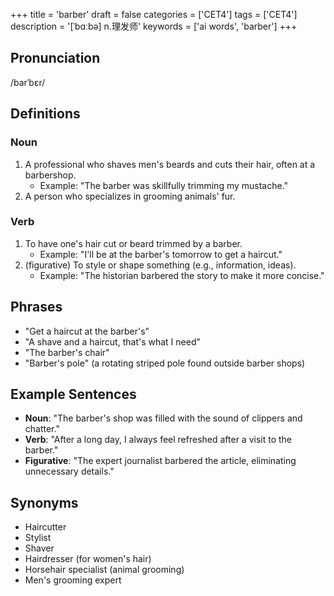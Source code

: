+++
title = 'barber'
draft = false
categories = ['CET4']
tags = ['CET4']
description = '[ˈbɑːbə] n.理发师'
keywords = ['ai words', 'barber']
+++

## Pronunciation
/barˈbɛr/

## Definitions
### Noun
1. A professional who shaves men's beards and cuts their hair, often at a barbershop.
   - Example: "The barber was skillfully trimming my mustache."
2. A person who specializes in grooming animals' fur.

### Verb
1. To have one's hair cut or beard trimmed by a barber.
   - Example: "I'll be at the barber's tomorrow to get a haircut."
2. (figurative) To style or shape something (e.g., information, ideas).
   - Example: "The historian barbered the story to make it more concise."

## Phrases
- "Get a haircut at the barber's"
- "A shave and a haircut, that's what I need"
- "The barber's chair"
- "Barber's pole" (a rotating striped pole found outside barber shops)

## Example Sentences
- **Noun**: "The barber's shop was filled with the sound of clippers and chatter."
- **Verb**: "After a long day, I always feel refreshed after a visit to the barber."
- **Figurative**: "The expert journalist barbered the article, eliminating unnecessary details."

## Synonyms
- Haircutter
- Stylist
- Shaver
- Hairdresser (for women's hair)
- Horsehair specialist (animal grooming)
- Men's grooming expert
